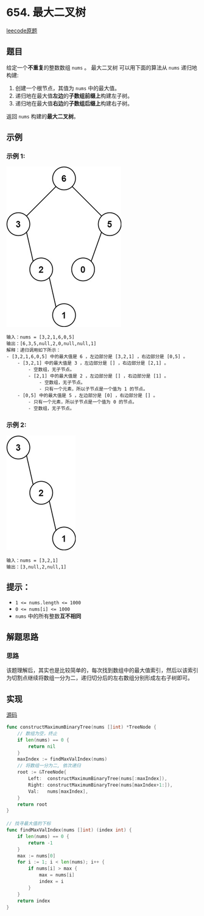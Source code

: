 # 654. 最大二叉树

[leecode原题](https://leetcode.cn/problems/maximum-binary-tree/)

## 题目
给定一个**不重复**的整数数组 `nums` 。 最大二叉树 可以用下面的算法从 `nums` 递归地构建:

1. 创建一个根节点，其值为 `nums` 中的最大值。
2. 递归地在最大值**左边**的**子数组前缀上**构建左子树。
3. 递归地在最大值**右边**的**子数组后缀上**构建右子树。

返回 `nums` 构建的**最大二叉树**。

## 示例
### 示例 1:
![](images/654-ex1.jpg)
```text
输入：nums = [3,2,1,6,0,5]
输出：[6,3,5,null,2,0,null,null,1]
解释：递归调用如下所示：
- [3,2,1,6,0,5] 中的最大值是 6 ，左边部分是 [3,2,1] ，右边部分是 [0,5] 。
    - [3,2,1] 中的最大值是 3 ，左边部分是 [] ，右边部分是 [2,1] 。
        - 空数组，无子节点。
        - [2,1] 中的最大值是 2 ，左边部分是 [] ，右边部分是 [1] 。
            - 空数组，无子节点。
            - 只有一个元素，所以子节点是一个值为 1 的节点。
    - [0,5] 中的最大值是 5 ，左边部分是 [0] ，右边部分是 [] 。
        - 只有一个元素，所以子节点是一个值为 0 的节点。
        - 空数组，无子节点。
```

### 示例 2:
![](images/654-ex2.jpg)
```text
输入：nums = [3,2,1]
输出：[3,null,2,null,1]
```

## 提示：
- `1 <= nums.length <= 1000`
- `0 <= nums[i] <= 1000`
- `nums` 中的所有整数**互不相同**

## 解题思路

### 思路

该题理解后，其实也是比较简单的，每次找到数组中的最大值索引，然后以该索引为切割点继续将数组一分为二，递归切分后的左右数组分别形成左右子树即可。

## 实现

[源码](./code/654-maximum-binary-tree/main.go)
```go
func constructMaximumBinaryTree(nums []int) *TreeNode {
	// 数组为空，终止
	if len(nums) == 0 {
		return nil
	}
	maxIndex := findMaxValIndex(nums)
	// 将数组一分为二, 依次递归
	root := &TreeNode{
		Left:  constructMaximumBinaryTree(nums[:maxIndex]),
		Right: constructMaximumBinaryTree(nums[maxIndex+1:]),
		Val:   nums[maxIndex],
	}
	return root
}

// 找寻最大值的下标
func findMaxValIndex(nums []int) (index int) {
	if len(nums) == 0 {
		return -1
	}
	max := nums[0]
	for i := 1; i < len(nums); i++ {
		if nums[i] > max {
			max = nums[i]
			index = i
		}
	}
	return index
}
```
